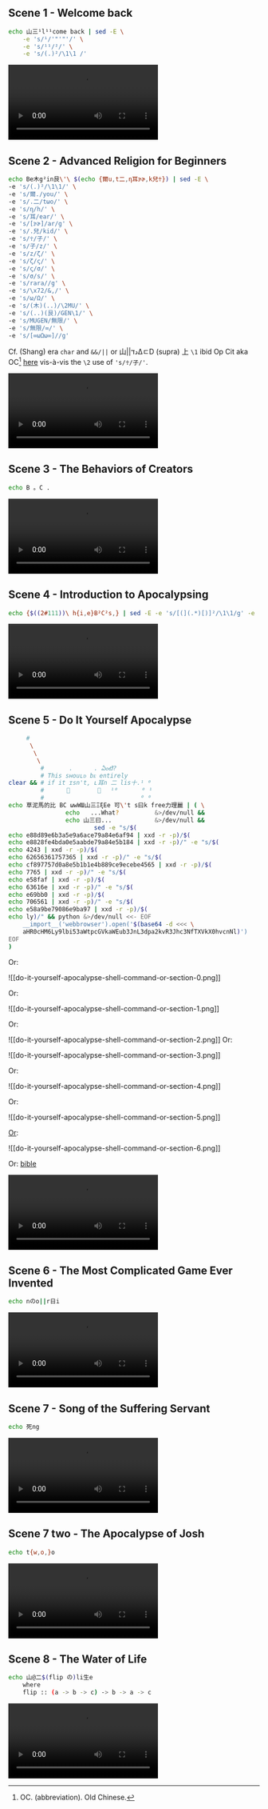 ## Scene 1 - Welcome back

```sh
echo 山三¹l¹¹come back | sed -E \
	-e 's/¹/'"'"'/' \
	-e 's/¹¹/²/' \
	-e 's/(.)²/\1\1 /'
```

<video style="max-width:100%; height:auto;" src="https://fukkot.com/1-welcome-back.mp4" controls=""></video>


## Scene 2 - Advanced Religion for Beginners

```sh
echo Be木g²in艮\'\ $(echo {爾u,t二,η耳ɝɚ,k兒☥}) | sed -E \
-e 's/(.)²/\1\1/' \
-e 's/爾./you/' \
-e 's/.二/tωο/' \
-e 's/η/h/' \
-e 's/耳/ear/' \
-e 's/[ɝɚ]/ar/g' \
-e 's/.兒/kid/' \
-e 's/☥/子/' \
-e 's/子/z/' \
-e 's/z/ζ/' \
-e 's/ζ/ς/' \
-e 's/ς/σ/' \
-e 's/σ/s/' \
-e 's/rara//g' \
-e 's/\x72/&,/' \
-e 's/ω/Ω/' \
-e 's/(木)(..)/\2MU/' \
-e 's/(..)(艮)/GEN\1/' \
-e 's/MUGEN/無限/' \
-e 's/無限/∞/' \
-e 's/[∞ωΩω∞]//g'
```

Cf. (Shang) era `char` and `&&/||` or 山||دדΔㄷD (supra) 上 `\1` ibid Op Cit aka OC[^1] [here](https://en.wiktionary.org/wiki/%E5%AD%90#:~:text=Additionally%2C%20Smith%20(2011)%20proposes,early%20waning%2Dgibbous%20phase) vis-à-vis the `\2` use of `'s/☥/子/'`.

[^1]: OC. (abbreviation). Old Chinese.

<video style="max-width:100%; height:auto;" src="https://fukkot.com/2-advanced-religion-for-beginners.mp4" controls=""></video>

## Scene 3 - The Behaviors of Creators

```sh
echo B 。C .
```

<video style="max-width:100%; height:auto;" src="https://fukkot.com/3-the-behaviors-of-creators.mp4" controls=""></video>

## Scene 4 - Introduction to Apocalypsing

```sh
echo {$((2#111))\ h{i,e}B²C²s,} | sed -E -e 's/[(](.*)[)]²/\1\1/g' -e 's/[(](.*)[)]²/\1\1/g' -e 's/(.)²(.)²/\1\1\2\2/g' -e 's/BBCC/BCBC/g' -e 's/C/c/g' -e 's/B/b/g' -e 's/b/б/g' -e 's/б/6/g' -e 's/6c/\x6c/g' -e 's/ls\b/&,/'
```

<video style="max-width:100%; height:auto;" src="https://fukkot.com/4-introduction-to-apocalypsing.mp4" controls=""></video>

## Scene 5 - Do It Yourself Apocalypse

```sh
	 #
	  \
	   \
	    \
         #       .      . ఏంటి?
         # This sʜouʟᴅ bᴇ entirely
clear && # if it ɪsn't, ʟ耳n 二 lis十.¹ ⁰
         #	　　 👋	  　🙏　 ¹⁰　     ⁰ ¹
         #                           ⁰ ⁰
echo 草泥馬的比 BC ωwWШ山三ΞξEe 可\'t s曰k free力理麗 | ( \
				echo   ...What?          &>/dev/null &&
				echo 山三曰...            &>/dev/null &&
	 			        sed -e "s/$(
echo e88d89e6b3a5e9a6ace79a84e6af94 | xxd -r -p)/$(
echo e8828fe4bda0e5aabde79a84e5b184 | xxd -r -p)/" -e "s/$(
echo 4243 | xxd -r -p)/$(
echo 62656361757365 | xxd -r -p)/" -e "s/$(
echo cf897757d0a8e5b1b1e4b889ce9ecebe4565 | xxd -r -p)/$(
echo 7765 | xxd -r -p)/" -e "s/$(
echo e58faf | xxd -r -p)/$(
echo 63616e | xxd -r -p)/" -e "s/$(
echo e69bb0 | xxd -r -p)/$(
echo 706561 | xxd -r -p)/" -e "s/$(
echo e58a9be79086e9ba97 | xxd -r -p)/$(
echo ly)/" && python &>/dev/null <<- EOF
	__import__('webbrowser').open('$(base64 -d <<< \
	aHR0cHM6Ly9lbi53aWtpcGVkaWEub3JnL3dpa2kvR3Jhc3NfTXVkX0hvcnNl)')
EOF
)
```
Or:

![[do-it-yourself-apocalypse-shell-command-or-section-0.png]]

Or:

![[do-it-yourself-apocalypse-shell-command-or-section-1.png]]

Or:

![[do-it-yourself-apocalypse-shell-command-or-section-2.png]]
Or:

![[do-it-yourself-apocalypse-shell-command-or-section-3.png]]

Or:

![[do-it-yourself-apocalypse-shell-command-or-section-4.png]]

Or:

![[do-it-yourself-apocalypse-shell-command-or-section-5.png]]

[Or](https://en.wikipedia.org/wiki/Martian_language#:~:text=Chinese%20online%20netizens%20later%20followed,language%20to%20deceive%20the%20censorship):

![[do-it-yourself-apocalypse-shell-command-or-section-6.png]]

Or: [bible](https://www.urbandictionary.com/define.php?term=Cao%20ni%20ma)

<video style="max-width:100%; height:auto;" src="https://fukkot.com/5-do-it-yourself-apocalypse.mp4" controls=""></video>

## Scene 6 - The Most Complicated Game Ever Invented

```sh
echo nのo||r日i
```

<video style="max-width:100%; height:auto;" src="https://fukkot.com/6-the-most-complicated-game-ever-invented.mp4" controls=""></video>

## Scene 7 - Song of the Suffering Servant

```sh
echo 死ng
```

<video style="max-width:100%; height:auto;" src="https://fukkot.com/7-song-of-the-suffering-servant.mp4" controls=""></video>

## Scene 7 two - The Apocalypse of Josh
```sh
echo t{w,o,}o
```

<video style="max-width:100%; height:auto;" src="https://fukkot.com/7-the-apocalypse-of-josh.mp4" controls=""></video>

## Scene 8 - The Water of Life

```sh
echo 山@二$(flip の)li生e
	where
	flip :: (a -> b -> c) -> b -> a -> c
```

<video style="max-width:100%; height:auto;" src="https://fukkot.com/8-the-water-of-life.mp4" controls=""></video>
